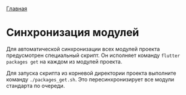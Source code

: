[Главная](../main.md)

# Синхронизация модулей

Для автоматической синхронизации всех модулей проекта предусмотрен 
специальный скрипт. Он исполняет команду `flutter packages get` на 
каждом из модулей проекта. 

Для запуска скрипта из корневой директории проекта выполните команду 
`./packages_get.sh`. Это пересинхронизирует все модули стандарта по 
очереди.